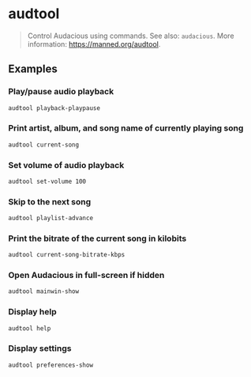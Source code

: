 # audtool

> Control Audacious using commands. See also: `audacious`. More information: <https://manned.org/audtool>.

## Examples

### Play/pause audio playback

```bash
audtool playback-playpause
```

### Print artist, album, and song name of currently playing song

```bash
audtool current-song
```

### Set volume of audio playback

```bash
audtool set-volume 100
```

### Skip to the next song

```bash
audtool playlist-advance
```

### Print the bitrate of the current song in kilobits

```bash
audtool current-song-bitrate-kbps
```

### Open Audacious in full-screen if hidden

```bash
audtool mainwin-show
```

### Display help

```bash
audtool help
```

### Display settings

```bash
audtool preferences-show
```

